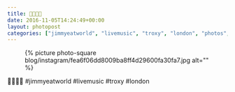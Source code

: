 ```yaml
---
title: 👦🏻👄🌐
date: 2016-11-05T14:24:49+00:00
layout: photopost
categories: ["jimmyeatworld", "livemusic", "troxy", "london", "photos", "instagram"]
---
```


<figure class="photo photo--square">
  {% picture photo-square blog/instagram/fea6f06dd8009ba8ff4d29600fa30fa7.jpg alt="" %}
</figure>

👦🏻👄🌐
#jimmyeatworld #livemusic #troxy #london

